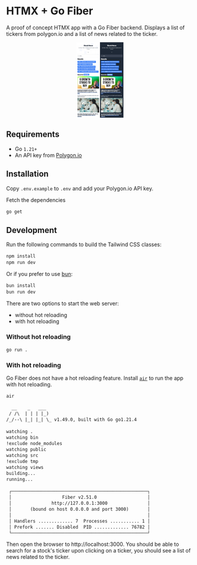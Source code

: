 # HTMX + Go Fiber

A proof of concept HTMX app with a Go Fiber backend. Displays a list of tickers from polygon.io
and a list of news related to the ticker.

<p align="center">
  <img src=".github/assets/home-page.png?raw=true" alt="Home page" width="25%" height="auto"/>
</p>

## Requirements

- Go `1.21+`
- An API key from [Polygon.io](https://polygon.io/dashboard/api-keys)

## Installation

Copy `.env.example` to `.env` and add your Polygon.io API key.

Fetch the dependencies
```sh
go get
```

## Development

Run the following commands to build the Tailwind CSS classes:

```sh
npm install
npm run dev
```

Or if you prefer to use [bun](https://bun.sh/):

```sh
bun install
bun run dev
```

There are two options to start the web server:
- without hot reloading
- with hot reloading

### Without hot reloading

```sh
go run .
```

### With hot reloading

Go Fiber does not have a hot reloading feature. Install [`air`](https://github.com/cosmtrek/air#installation) to run
the app with hot reloading.

```sh
air
```

```
  __    _   ___
 / /\  | | | |_)
/_/--\ |_| |_| \_ v1.49.0, built with Go go1.21.4

watching .
watching bin
!exclude node_modules
watching public
watching src
!exclude tmp
watching views
building...
running...

 ┌───────────────────────────────────────────────────┐
 │                   Fiber v2.51.0                   │
 │               http://127.0.0.1:3000               │
 │       (bound on host 0.0.0.0 and port 3000)       │
 │                                                   │
 │ Handlers ............. 7  Processes ........... 1 │
 │ Prefork ....... Disabled  PID ............. 76782 │
 └───────────────────────────────────────────────────┘
```

Then open the browser to http://localhost:3000. You should be able to search for a stock's ticker
upon clicking on a ticker, you should see a list of news related to the ticker.
